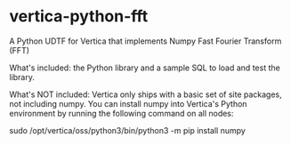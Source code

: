 # vertica-python-fft
A Python UDTF for Vertica that implements Numpy Fast Fourier Transform (FFT)

What's included: the Python library and a sample SQL to load and test the library.

What's NOT included: Vertica only ships with a basic set of site packages, not including numpy.  You can install numpy into Vertica's Python environment by running the following command on all nodes:

sudo /opt/vertica/oss/python3/bin/python3 -m pip install numpy